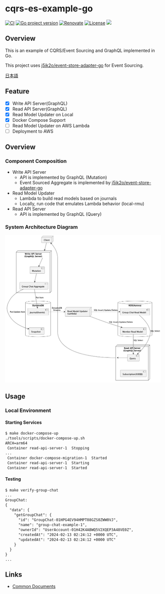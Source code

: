 # cqrs-es-example-go

[![CI](https://github.com/j5ik2o/cqrs-es-example-go/actions/workflows/ci.yml/badge.svg)](https://github.com/j5ik2o/cqrs-es-example-go/actions/workflows/ci.yml)
[![Go project version](https://badge.fury.io/go/github.com%2Fj5ik2o%2Fcqrs-es-example-go.svg)](https://badge.fury.io/go/github.com%2Fj5ik2o%2Fcqrs-es-example-go)
[![Renovate](https://img.shields.io/badge/renovate-enabled-brightgreen.svg)](https://renovatebot.com)
[![License](https://img.shields.io/badge/License-MIT-blue.svg)](https://opensource.org/licenses/MIT)
[![](https://tokei.rs/b1/github/j5ik2o/cqrs-es-example-go)](https://github.com/XAMPPRocky/tokei)

## Overview

This is an example of CQRS/Event Sourcing and GraphQL implemented in Go.

This project uses [j5ik2o/event-store-adapter-go](https://github.com/j5ik2o/event-store-adapter-go) for Event Sourcing.

[日本語](./README.ja.md)

## Feature

- [x] Write API Server(GraphQL)
- [x] Read API Server(GraphQL)
- [x] Read Model Updater on Local
- [x] Docker Compose Support
- [ ] Read Model Updater on AWS Lambda
- [ ] Deployment to AWS

## Overview

### Component Composition

- Write API Server
  - API is implemented by GraphQL (Mutation)
  - Event Sourced Aggregate is implemented by [j5ik2o/event-store-adapter-go](https://github.com/j5ik2o/event-store-adapter-go)
- Read Model Updater
  - Lambda to build read models based on journals
  - Locally, run code that emulates Lambda behavior (local-rmu)
- Read API Server
  - API is implemented by GraphQL (Query)

### System Architecture Diagram

![](docs/images/system-layout.png)

## Usage

### Local Environment

#### Starting Services

```shell
$ make docker-compose-up
./tools/scripts/docker-compose-up.sh
ARCH=arm64
 Container read-api-server-1  Stopping
...
 Container docker-compose-migration-1  Started
 Container read-api-server-1  Starting
 Container read-api-server-1  Started
```

#### Testing

```shell
$ make verify-group-chat
...
GroupChat:
{
  "data": {
    "getGroupChat": {
      "id": "GroupChat-01HPG4EV94HMPT08GZS0ZWW0VJ",
      "name": "group-chat-example-1",
      "ownerId": "UserAccount-01H42K4ABWQ5V2XQEP3A48VE0Z",
      "createdAt": "2024-02-13 02:24:12 +0000 UTC",
      "updatedAt": "2024-02-13 02:24:12 +0000 UTC"
    }
  }
}
...
```

## Links

- [Common Documents](https://github.com/j5ik2o/cqrs-es-example)
